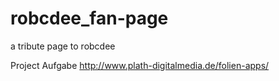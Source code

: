 # robcdee_fan-page
a tribute page to robcdee


Project Aufgabe
http://www.plath-digitalmedia.de/folien-apps/

